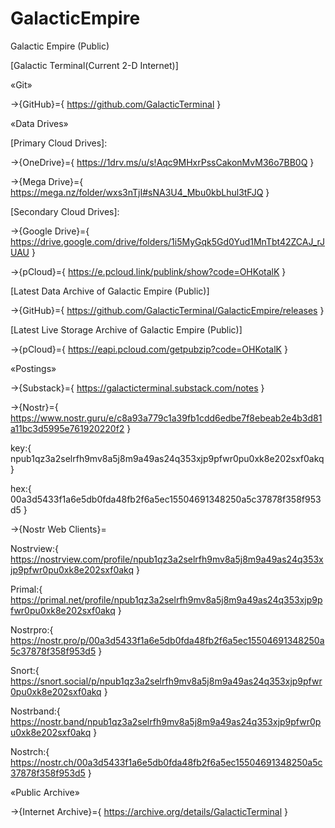 # GalacticEmpire
Galactic Empire (Public)

[Galactic Terminal(Current 2-D Internet)]


«Git»


→{GitHub}={ https://github.com/GalacticTerminal }


«Data Drives» 


[Primary Cloud Drives]:

→{OneDrive}={ https://1drv.ms/u/s!Aqc9MHxrPssCakonMvM36o7BB0Q }

→{Mega Drive}={ https://mega.nz/folder/wxs3nTjI#sNA3U4_Mbu0kbLhul3tFJQ }


[Secondary Cloud Drives]:

→{Google Drive}={ https://drive.google.com/drive/folders/1i5MyGqk5Gd0Yud1MnTbt42ZCAJ_rJUAU }

→{pCloud}={ https://e.pcloud.link/publink/show?code=OHKotalK }


[Latest Data Archive of Galactic Empire (Public)]

→{GitHub}={ https://github.com/GalacticTerminal/GalacticEmpire/releases }


[Latest Live Storage Archive of Galactic Empire (Public)]

→{pCloud}={ https://eapi.pcloud.com/getpubzip?code=OHKotalK }


«Postings»


→{Substack}={ https://galacticterminal.substack.com/notes }

→{Nostr}={ https://www.nostr.guru/e/c8a93a779c1a39fb1cdd6edbe7f8ebeab2e4b3d81a11bc3d5995e761920220f2 }

key:{ npub1qz3a2selrfh9mv8a5j8m9a49as24q353xjp9pfwr0pu0xk8e202sxf0akq }

hex:{ 00a3d5433f1a6e5db0fda48fb2f6a5ec15504691348250a5c37878f358f953d5 }

→{Nostr Web Clients}=

Nostrview:{ https://nostrview.com/profile/npub1qz3a2selrfh9mv8a5j8m9a49as24q353xjp9pfwr0pu0xk8e202sxf0akq }

Primal:{ https://primal.net/profile/npub1qz3a2selrfh9mv8a5j8m9a49as24q353xjp9pfwr0pu0xk8e202sxf0akq }

Nostrpro:{ https://nostr.pro/p/00a3d5433f1a6e5db0fda48fb2f6a5ec15504691348250a5c37878f358f953d5 }

Snort:{ https://snort.social/p/npub1qz3a2selrfh9mv8a5j8m9a49as24q353xjp9pfwr0pu0xk8e202sxf0akq }

Nostrband:{ https://nostr.band/npub1qz3a2selrfh9mv8a5j8m9a49as24q353xjp9pfwr0pu0xk8e202sxf0akq }

Nostrch:{ https://nostr.ch/00a3d5433f1a6e5db0fda48fb2f6a5ec15504691348250a5c37878f358f953d5 }


«Public Archive»


→{Internet Archive}={ https://archive.org/details/GalacticTerminal }
